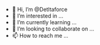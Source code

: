 - 👋 Hi, I’m @Detltaforce
- 👀 I’m interested in ...
- 🌱 I’m currently learning ...
- 💞️ I’m looking to collaborate on ...
- 📫 How to reach me ...

<!---
Detltaforce/Detltaforce is a ✨ special ✨ repository because its `README.md` (this file) appears on your GitHub profile.
You can click the Preview link to take a look at your changes.
--->
